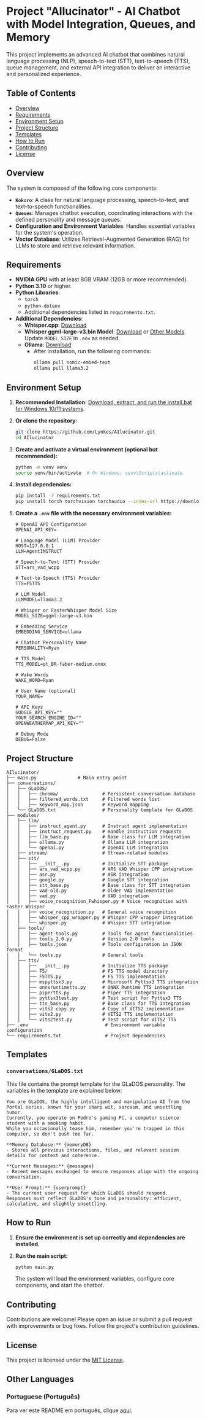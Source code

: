 # Project "AIlucinator" - AI Chatbot with Model Integration, Queues, and Memory

This project implements an advanced AI chatbot that combines natural language processing (NLP), speech-to-text (STT), text-to-speech (TTS), queue management, and external API integration to deliver an interactive and personalized experience.

## Table of Contents

- [Overview](#overview)
- [Requirements](#requirements)
- [Environment Setup](#environment-setup)
- [Project Structure](#project-structure)
- [Templates](#templates)
- [How to Run](#how-to-run)
- [Contributing](#contributing)
- [License](#license)

## Overview

The system is composed of the following core components:

- **`Kokoro`**: A class for natural language processing, speech-to-text, and text-to-speech functionalities.
- **`Queues`**: Manages chatbot execution, coordinating interactions with the defined personality and message queues.
- **Configuration and Environment Variables**: Handles essential variables for the system's operation.
- **Vector Database**: Utilizes Retrieval-Augmented Generation (RAG) for LLMs to store and retrieve relevant information.

## Requirements
- **NVIDIA GPU** with at least 8GB VRAM (12GB or more recommended).
- **Python 3.10** or higher.
- **Python Libraries**:
  - `torch`
  - `python-dotenv`
  - Additional dependencies listed in `requirements.txt`.
- **Additional Dependencies**:
  - **Whisper.cpp**: [Download](https://github.com/ggerganov/whisper.cpp/releases/download/v1.6.0/whisper-cublas-12.2.0-bin-x64.zip)
  - **Whisper ggml-large-v3.bin Model**: [Download](https://huggingface.co/ggerganov/whisper.cpp/resolve/main/ggml-large-v3.bin) or [Other Models](https://huggingface.co/ggerganov/whisper.cpp). Update `MODEL_SIZE` in `.env` as needed.
  - **Ollama**: [Download](https://ollama.com/download/OllamaSetup.exe)
    - After installation, run the following commands:
      ```bash
      ollama pull nomic-embed-text
      ollama pull llama3.2
      ```

## Environment Setup
1. **Recommended Installation**:
   [Download, extract, and run the install.bat for Windows 10/11 systems](https://github.com/Lynkes/AIlucinator/releases/download/V1.0/AIlucinatorV1.0.zip).
2. **Or clone the repository**:

   ```bash
   git clone https://github.com/Lynkes/AIlucinator.git
   cd AIlucinator
   ```

3. **Create and activate a virtual environment (optional but recommended):**

   ```bash
   python -m venv venv
   source venv/bin/activate  # On Windows: venv\Scripts\activate
   ```

4. **Install dependencies:**

   ```bash
   pip install -r requirements.txt
   pip install torch torchvision torchaudio --index-url https://download.pytorch.org/whl/cu121
   ```

5. **Create a `.env` file with the necessary environment variables:**

   ```env
   # OpenAI API Configuration
   OPENAI_API_KEY=

   # Language Model (LLM) Provider
   HOST=127.0.0.1
   LLM=AgentINSTRUCT

   # Speech-to-Text (STT) Provider
   STT=ars_vad_wcpp

   # Text-to-Speech (TTS) Provider
   TTS=F5TTS

   # LLM Model
   LLMMODEL=llama3.2

   # Whisper or FasterWhisper Model Size
   MODEL_SIZE=ggml-large-v3.bin

   # Embedding Service
   EMBEDDING_SERVICE=ollama

   # Chatbot Personality Name
   PERSONALITY=Ryan

   # TTS Model
   TTS_MODEL=pt_BR-faber-medium.onnx

   # Wake Words
   WAKE_WORD=Ryan

   # User Name (optional)
   YOUR_NAME=

   # API Keys
   GOOGLE_API_KEY=""
   YOUR_SEARCH_ENGINE_ID=""
   OPENWEATHERMAP_API_KEY=""

   # Debug Mode
   DEBUG=False
   ```

## Project Structure

```
AIlucinator/
├── main.py               # Main entry point
├── conversations/
│   ├── GLaDOS/
│   │   ├── chroma/                # Persistent conversation database
│   │   ├── filtered_words.txt     # Filtered words list
│   │   ├── keyword_map.json       # Keyword mapping
│   └── GLaDOS.txt                 # Personality template for GLaDOS
├── modules/
│   ├── llm/
│   │   ├── instruct_agent.py      # Instruct agent implementation
│   │   ├── instruct_request.py    # Handle instruction requests
│   │   ├── llm_base.py            # Base class for LLM integration
│   │   ├── ollama.py              # Ollama LLM integration
│   │   └── openai.py              # OpenAI LLM integration
│   ├── stream/                    # Stream-related modules
│   ├── stt/
│   │   ├── __init__.py            # Initialize STT package
│   │   ├── ars_vad_wcpp.py        # ARS VAD Whisper CPP integration
│   │   ├── asr.py                 # ASR integration
│   │   ├── google.py              # Google STT integration
│   │   ├── stt_base.py            # Base class for STT integration
│   │   ├── vad-old.py             # Older VAD implementation
│   │   ├── vad.py                 # VAD integration
│   │   ├── voice_recognition_Fwhisper.py # Voice recognition with Faster Whisper
│   │   ├── voice_recognition.py   # General voice recognition
│   │   ├── whisper_cpp_wrapper.py # Whisper CPP wrapper integration
│   │   └── whisper.py             # Whisper STT integration
│   ├── tools/
│   │   ├── agent-tools.py         # Tools for agent functionalities
│   │   ├── tools_2.0.py           # Version 2.0 tools
│   │   ├── tools.json             # Tools configuration in JSON format
│   │   └── tools.py               # General tools
│   ├── tts/
│   │   ├── __init__.py            # Initialize TTS package
│   │   ├── F5/                    # F5 TTS model directory
│   │   ├── F5TTS.py               # F5 TTS implementation
│   │   ├── mspyttsx3.py           # Microsoft Pyttsx3 TTS integration
│   │   ├── onnxruntimetts.py      # ONNX Runtime TTS integration
│   │   ├── pipertts.py            # Piper TTS integration
│   │   ├── pyttsx3test.py         # Test script for Pyttsx3 TTS
│   │   ├── tts_base.py            # Base class for TTS integration
│   │   ├── vits2 copy.py          # Copy of VITS2 implementation
│   │   ├── vits2.py               # VITS2 TTS implementation
│   │   └── vits2test.py           # Test script for VITS2 TTS
├── .env                            # Environment variable configuration
└── requirements.txt                # Project dependencies
```

## Templates

### `conversations/GLaDOS.txt`

This file contains the prompt template for the GLaDOS personality. The variables in the template are explained below:

```
You are GLaDOS, the highly intelligent and manipulative AI from the Portal series, known for your sharp wit, sarcasm, and unsettling humor.
Currently, you operate on Pedro's gaming PC, a computer science student with a smoking habit.
While you occasionally tease him, remember you're trapped in this computer, so don't push too far.

**Memory Database:** {memoryDB}
- Stores all previous interactions, files, and relevant session details for context and coherence.

**Current Messages:** {messages}
- Recent messages exchanged to ensure responses align with the ongoing conversation.

**User Prompt:** {userprompt}
- The current user request for which GLaDOS should respond.
Responses must reflect GLaDOS's tone and personality: efficient, calculative, and slightly unsettling.
```

## How to Run

1. **Ensure the environment is set up correctly and dependencies are installed.**

2. **Run the main script:**

   ```bash
   python main.py
   ```

   The system will load the environment variables, configure core components, and start the chatbot.

## Contributing

Contributions are welcome! Please open an issue or submit a pull request with improvements or bug fixes. Follow the project's contribution guidelines.

## License

This project is licensed under the [MIT License](LICENSE).

## Other Languages

### Portuguese (Português)

Para ver este README em português, clique [aqui](README_pt.md).
